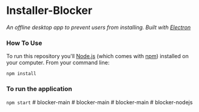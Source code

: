 # Installer-Blocker

*An offline desktop app to prevent users from installing. Built with [Electron](https://github.com/atom/electron)*

### How To Use

To run this repository you'll [Node.js](https://nodejs.org/en/download/) (which comes with [npm](https://www.npmjs.com/)) installed on your computer. From your command line:

``npm install`` 

### To run the application

``npm start``
#   b l o c k e r - m a i n  
 #   b l o c k e r - m a i n  
 #   b l o c k e r - m a i n  
 #   b l o c k e r - n o d e j s  
 